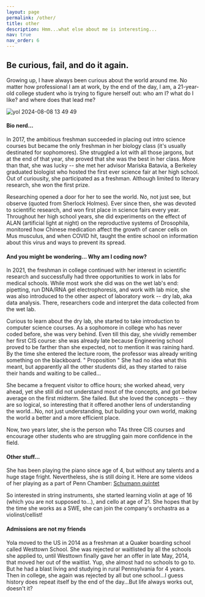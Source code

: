 ```yaml
---
layout: page
permalink: /other/
title: other
description: Hmm...what else about me is interesting...
nav: true
nav_order: 6
---
```


## Be curious, fail, and do it again.
Growing up, I have always been curious about the world around me. No matter how professional I am at work, by the end of the day, I am, a 21-year-old college student who is trying to figure herself out: who am I? what do I like? and where does that lead me? 

![yol 2024-08-08 13 49 49](https://github.com/user-attachments/assets/ac7edfef-8c0d-45db-999c-ae9a33857894)

#### Bio nerd...
In 2017, the ambitious freshman succeeded in placing out intro science courses but became the only freshman in her biology class (it's usually destinated for sophomores). She struggled a lot with all those jargons, but at the end of that year, she proved that she was the best in her class. More than that, she was lucky -- she met her advisor Mariska Batavia, a Berkeley graduated biologist who hosted the first ever science fair at her high school. Out of curiousity, she participated as a freshman. Although limited to literary research, she won the first prize.

Researching opened a door for her to see the world. No, not just see, but observe (quoted from Sherlock Holmes). Ever since then, she was devoted to scientific research, and won first place in science fairs every year. Throughout her high school years, she did experiments on the effect of ALAN (artificial light at night) on the reproductive systems of Drosophila, monitored how Chinese medication affect the growth of cancer cells on Mus musculus, and when COVID hit, taught the entire school on information about this virus and ways to prevent its spread. 

#### And you might be wondering... Why am I coding now?
In 2021, the freshman in college continued with her interest in scientific research and successfully had three opportunities to work in labs for medical schools. While most work she did was on the wet lab's end: pipetting, run DNA/RNA gel electrophoresis, and work with lab mice, she was also introduced to the other aspect of laboratory work -- dry lab, aka data analysis. There, researchers code and interpret the data collected from the wet lab. 

Curious to learn about the dry lab, she started to take introduction to computer science courses. As a sophomore in college who has never coded before, she was very behind. Even till this day, she vividly remember her first CIS course: she was already late because Engineering school proved to be farther than she expected, not to mention it was raining hard. By the time she entered the lecture room, the professor was already writing something on the blackboard. 
"
Proposition
"
She had no idea what this meant, but apparently all the other students did, as they started to raise their hands and waiting to be called...

She became a frequent visitor to office hours; she worked ahead, very ahead, yet she still did not understand most of the concepts, and got below average on the first midterm. She failed. But she loved the concepts -- they are so logical, so interesting that it offered another lens of understanding the world...No, not just understanding, but building your own world, making the world a better and a more efficient place. 

Now, two years later, she is the person who TAs three CIS courses and encourage other students who are struggling gain more confidence in the field.

#### Other stuff...
She has been playing the piano since age of 4, but without any talents and a huge stage fright. Nevertheless, she is still doing it. Here are some videos of her playing as a part of Penn Chamber:
[Schumann quintet](https://drive.google.com/file/d/1Z9MZzYNIvLyE_bfTM08XaSU5mAO5QNng/view?pli=1)

So interested in string instruments, she started learning violin at age of 16 (which you are not supposed to...), and cello at age of 21. She hopes that by the time she works as a SWE, she can join the company's orchastra as a violinst/cellist! 


#### Admissions are not my friends
Yola moved to the US in 2014 as a freshman at a Quaker boarding school called Westtown School. She was rejected or waitlisted by all the schools she applied to, until Westtown finally gave her an offer in late May, 2014, that moved her out of the waitlist. Yup, she almost had no schools to go to. But he had a blast living and studying in rural Pennsylvania for 4 years. Then in college, she again was rejected by all but one school...I guess history does repeat itself by the end of the day...But life always works out, doesn't it?
